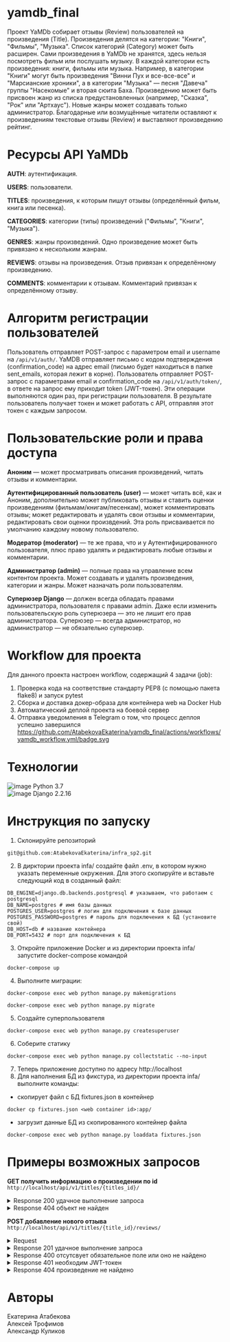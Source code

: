 # yamdb_final
Проект YaMDb собирает отзывы (Review) пользователей на произведения (Title). Произведения делятся на категории: "Книги", "Фильмы", "Музыка". Список категорий (Category) может быть расширен.
Сами произведения в YaMDb не хранятся, здесь нельзя посмотреть фильм или послушать музыку.
В каждой категории есть произведения: книги, фильмы или музыка. Например, в категории "Книги" могут быть произведения "Винни Пух и все-все-все" и "Марсианские хроники", а в категории "Музыка" — песня "Давеча" группы "Насекомые" и вторая сюита Баха. Произведению может быть присвоен жанр из списка предустановленных (например, "Сказка", "Рок" или "Артхаус"). Новые жанры может создавать только администратор.
Благодарные или возмущённые читатели оставляют к произведениям текстовые отзывы (Review) и выставляют произведению рейтинг.

# Ресурсы API YaMDb
**AUTH**: аутентификация.

**USERS**: пользователи.

**TITLES**: произведения, к которым пишут отзывы (определённый фильм, книга или песенка).

**CATEGORIES**: категории (типы) произведений ("Фильмы", "Книги", "Музыка").

**GENRES**: жанры произведений. Одно произведение может быть привязано к нескольким жанрам.

**REVIEWS**: отзывы на произведения. Отзыв привязан к определённому произведению.

**COMMENTS**: комментарии к отзывам. Комментарий привязан к определённому отзыву.

# Алгоритм регистрации пользователей
Пользователь отправляет POST-запрос с параметром email и username на `/api/v1/auth/`.
YaMDB отправляет письмо с кодом подтверждения (confirmation_code) на адрес email (письмо будет находиться в папке sent_emails, которая лежит в корне).
Пользователь отправляет POST-запрос с параметрами email и confirmation_code на `/api/v1/auth/token/`, в ответе на запрос ему приходит token (JWT-токен).
Эти операции выполняются один раз, при регистрации пользователя. В результате пользователь получает токен и может работать с API, отправляя этот токен с каждым запросом.

# Пользовательские роли и права доступа
**Аноним** — может просматривать описания произведений, читать отзывы и комментарии.

**Аутентифицированный пользователь (user)** — может читать всё, как и Аноним, дополнительно может публиковать отзывы и ставить оценки произведениям (фильмам/книгам/песенкам), может комментировать отзывы; может редактировать и удалять свои отзывы и комментарии, редактировать свои оценки произвдений. Эта роль присваивается по умолчанию каждому новому пользователю.

**Модератор (moderator)** — те же права, что и у Аутентифицированного пользователя, плюс право удалять и редактировать любые отзывы и комментарии.

**Администратор (admin)** — полные права на управление всем контентом проекта. Может создавать и удалять произведения, категории и жанры. Может назначать роли пользователям.

**Суперюзер Django** — должен всегда обладать правами администратора, пользователя с правами admin. Даже если изменить пользовательскую роль суперюзера — это не лишит его прав администратора. Суперюзер — всегда администратор, но администратор — не обязательно суперюзер.

# Workflow для проекта
Для данного проекта настроен workflow, содержащий 4 задачи (job):
1. Проверка кода на соответствие стандарту PEP8 (с помощью пакета flake8) и запуск pytest
2. Сборка и доставка докер-образа для контейнера web на Docker Hub
3. Автоматический деплой проекта на боевой сервер
4. Отправка уведомления в Telegram о том, что процесс деплоя успешно завершился
https://github.com/AtabekovaEkaterina/yamdb_final/actions/workflows/yamdb_workflow.yml/badge.svg

# Технологии
![image](https://img.shields.io/badge/Python-FFD43B?style=for-the-badge&logo=python&logoColor=blue) Python 3.7<br/>
![image](https://img.shields.io/badge/Django-092E20?style=for-the-badge&logo=django&logoColor=green) Django 2.2.16

# Инструкция по запуску
1. Склонируйте репозиторий 
```
git@github.com:AtabekovaEkaterina/infra_sp2.git
```
2. В дирктории проекта infa/ создайте файл .env, в котором нужно указать переменные окружения. Для этого скопируйте и вставьте следующий код в созданный файл:
```
DB_ENGINE=django.db.backends.postgresql # указываем, что работаем с postgresql
DB_NAME=postgres # имя базы данных
POSTGRES_USER=postgres # логин для подключения к базе данных
POSTGRES_PASSWORD=postgres # пароль для подключения к БД (установите свой)
DB_HOST=db # название контейнера
DB_PORT=5432 # порт для подключения к БД
```
3. Откройте приложение Docker и из директории проекта infa/ запустите docker-compose командой
```
docker-compose up
```
4. Выполните миграции: 
```
docker-compose exec web python manage.py makemigrations
```
```
docker-compose exec web python manage.py migrate
```
5. Создайте суперпользователя 
```
docker-compose exec web python manage.py createsuperuser
```
6. Соберите статику
```
docker-compose exec web python manage.py collectstatic --no-input
```
7. Теперь приложение доступно по адресу http://localhost
8. Для наполнения БД из фикстура, из директории проекта infa/ выполните команды:
- скопирует файл с БД fixtures.json в контейнер
```
docker cp fixtures.json <web container id>:app/
``` 
- загрузит данные БД из скопированного контейнер файла
```
docker-compose exec web python manage.py loaddata fixtures.json
```

# Примеры возможных запросов
**GET получить информацию о произведении по id**<br>
`http://localhost/api/v1/titles/{titles_id}/`
<details><summary>Response 200 удачное выполнение запроса</summary>
{<br>
  "id": 0,<br>
  "name": "string",<br>
  "year": 0,<br>
  "rating": 0,<br>
  "description": "string",<br>
  "genre": [<br>
      {<br>
        "name": "string",<br>
        "slug": "string"<br>
      }<br>
  ],<br>
  "category": {<br>
  "name": "string",<br>
  "slug": "string"<br>
  }<br>
}
</details>
<details><summary>Response 404 объект не найден</summary>
{<br>
  "detail": "Страница не найдена."<br>
}
</details>

**POST добавление нового отзыва**<br>
`http://localhost/api/v1/titles/{title_id}/reviews/`
<details><summary>Request</summary>
{<br>
"text": "string",<br>
"score": 1<br>
}
</details>
<details><summary>Response 201 удачное выполнение запроса</summary>
{<br>
  "id": 0,<br>
  "text": "string",<br>
  "author": "string",<br>
  "score": 1,<br>
  "pub_date": "2019-08-24T14:15:22Z"<br>
}
</details>
<details><summary>Response 400 отсутсвует обязательное поле или оно не найдено</summary>
{<br>
  "score": [<br>
      "Обязательное поле."<br>
  ]<br>
}
</details>
<details><summary>Response 401 необходим JWT-токен</summary>
{<br>
  "detail": "Учетные данные не были предоставлены."<br>
}
</details>
<details><summary>Response 404 произведение не найдено</summary>
{<br>
  "detail": "Страница не найдена."<br>
}
</details>

# Авторы
Екатерина Атабекова<br>
Алексей Трофимов<br>
Александр Куликов<br>
